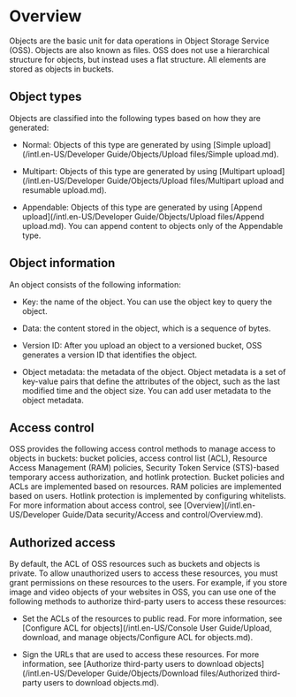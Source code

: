 Overview 
=============================

Objects are the basic unit for data operations in Object Storage Service (OSS). Objects are also known as files. OSS does not use a hierarchical structure for objects, but instead uses a flat structure. All elements are stored as objects in buckets. 

Object types 
---------------------------------

Objects are classified into the following types based on how they are generated:

* Normal: Objects of this type are generated by using [Simple upload](/intl.en-US/Developer Guide/Objects/Upload files/Simple upload.md).

  

* Multipart: Objects of this type are generated by using [Multipart upload](/intl.en-US/Developer Guide/Objects/Upload files/Multipart upload and resumable upload.md).

  

* Appendable: Objects of this type are generated by using [Append upload](/intl.en-US/Developer Guide/Objects/Upload files/Append upload.md). You can append content to objects only of the Appendable type.

  




Object information 
---------------------------------------

An object consists of the following information:

* Key: the name of the object. You can use the object key to query the object.

  

* Data: the content stored in the object, which is a sequence of bytes.

  

* Version ID: After you upload an object to a versioned bucket, OSS generates a version ID that identifies the object.

  

* Object metadata: the metadata of the object. Object metadata is a set of key-value pairs that define the attributes of the object, such as the last modified time and the object size. You can add user metadata to the object metadata.

  




Access control 
-----------------------------------

OSS provides the following access control methods to manage access to objects in buckets: bucket policies, access control list (ACL), Resource Access Management (RAM) policies, Security Token Service (STS)-based temporary access authorization, and hotlink protection. Bucket policies and ACLs are implemented based on resources. RAM policies are implemented based on users. Hotlink protection is implemented by configuring whitelists. For more information about access control, see [Overview](/intl.en-US/Developer Guide/Data security/Access and control/Overview.md).

Authorized access 
--------------------------------------

By default, the ACL of OSS resources such as buckets and objects is private. To allow unauthorized users to access these resources, you must grant permissions on these resources to the users. For example, if you store image and video objects of your websites in OSS, you can use one of the following methods to authorize third-party users to access these resources:

* Set the ACLs of the resources to public read. For more information, see [Configure ACL for objects](/intl.en-US/Console User Guide/Upload, download, and manage objects/Configure ACL for objects.md).

  

* Sign the URLs that are used to access these resources. For more information, see [Authorize third-party users to download objects](/intl.en-US/Developer Guide/Objects/Download files/Authorized third-party users to download objects.md).

  



